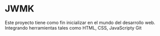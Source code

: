 # JWMK
Este proyecto tiene como fin inicializar en el mundo del desarrollo web. Integrando herramientas tales como HTML, CSS, JavaScripty Git
